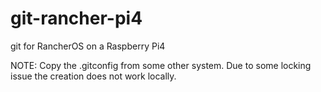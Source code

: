 # git-rancher-pi4
git for RancherOS on a Raspberry Pi4

NOTE: Copy the .gitconfig from some other system. Due to some locking issue the creation does not work locally.
